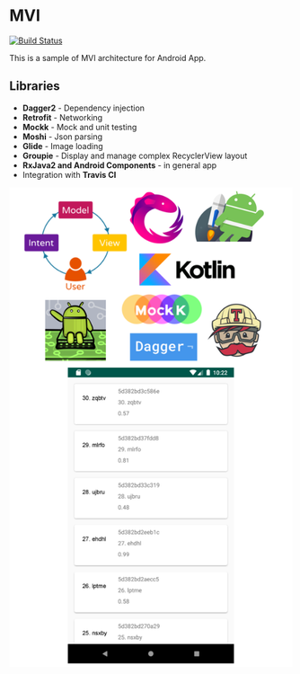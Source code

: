 # MVI

[![Build Status](https://travis-ci.com/fernandocs/List.svg?branch=master)](https://travis-ci.com/fernandocs/List)

This is a sample of MVI architecture for Android App.

## Libraries
- **Dagger2** - Dependency injection
- **Retrofit** - Networking
- **Mockk** - Mock and unit testing
- **Moshi** - Json parsing
- **Glide** - Image loading
- **Groupie** - Display and manage complex RecyclerView layout
- **RxJava2 and Android Components** - in general app
- Integration with **Travis CI**


<img src="https://github.com/fernandocs/List/raw/master/arch.png" alt="layers"/>
